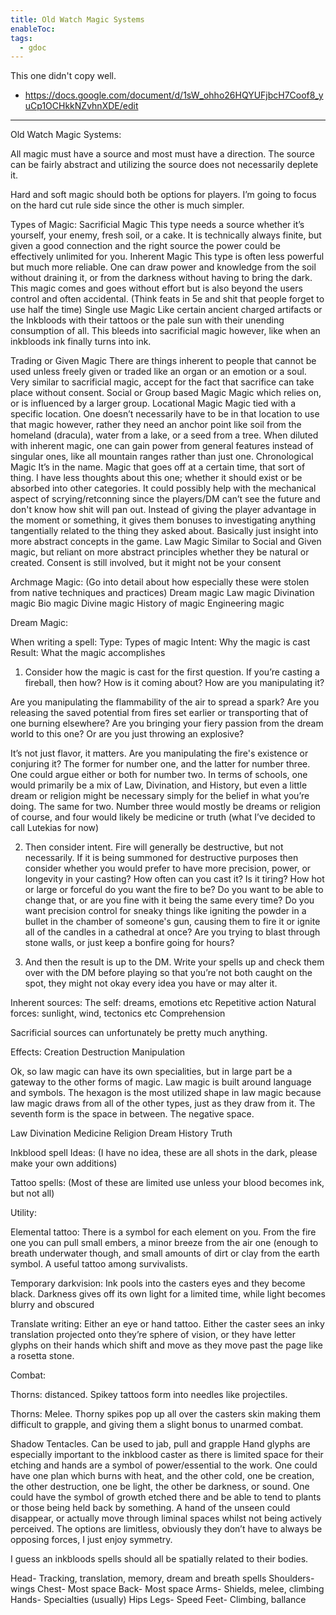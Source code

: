 ```yaml
---
title: Old Watch Magic Systems
enableToc: 
tags:
  - gdoc
---
```

This one didn't copy well.
- https://docs.google.com/document/d/1sW_ohho26HQYUFjbcH7Coof8_yuCp1OCHkkNZvhnXDE/edit

---
Old Watch Magic Systems:

All magic must have a source and most must have a direction. The source can be fairly abstract and utilizing the source does not necessarily deplete it.

Hard and soft magic should both be options for players. I’m going to focus on the hard cut rule side since the other is much simpler. 


Types of Magic:
Sacrificial Magic
This type needs a source whether it’s yourself, your enemy, fresh soil, or a cake. It is technically always finite, but given a good connection and the right source the power could be effectively unlimited for you.
Inherent Magic
This type is often less powerful but much more reliable. One can draw power and knowledge from the soil without draining it, or from the darkness without having to bring the dark. This magic comes and goes without effort but is also beyond the users control and often accidental. (Think feats in 5e and shit that people forget to use half the time)
Single use Magic
Like certain ancient charged artifacts or the Inkbloods with their tattoos or the pale sun with their unending consumption of all. This bleeds into sacrificial magic however, like when an inkbloods ink finally turns into ink. 




Trading or Given Magic
There are things inherent to people that cannot be used unless freely given or traded like an organ or an emotion or a soul. Very similar to sacrificial magic, accept for the fact that sacrifice can take place without consent.
Social or Group based Magic
Magic which relies on, or is influenced by a larger group. 
Locational Magic
Magic tied with a specific location. One doesn’t necessarily have to be in that location to use that magic however, rather they need an anchor point like soil from the homeland (dracula), water from a lake, or a seed from a tree. When diluted with inherent magic, one can gain power from general features instead of singular ones, like all mountain ranges rather than just one.
Chronological Magic
It’s in the name. Magic that goes off at a certain time, that sort of thing. I have less thoughts about this one; whether it should exist or be absorbed into other categories. It could possibly help with the mechanical aspect of scrying/retconning since the players/DM can’t see the future and don't know how shit will pan out. Instead of giving the player advantage in the moment or something, it gives them bonuses to investigating anything tangentially related to the thing they asked about. Basically just insight into more abstract concepts in the game.
Law Magic
Similar to Social and Given magic, but reliant on more abstract principles whether they be natural or created. Consent is still involved, but it might not be your consent


Archmage Magic:
(Go into detail about how especially these were stolen from native techniques and practices)
Dream magic
Law magic
Divination magic
Bio magic
Divine magic 
History of magic
Engineering magic



Dream Magic:








When writing a spell:
Type: Types of magic
Intent: Why the magic is cast
Result: What the magic accomplishes

1) Consider how the magic is cast for the first question. If you’re casting a fireball, then how? How is it coming about? How are you manipulating it?

Are you manipulating the flammability of the air to spread a spark? 
Are you releasing the saved potential from fires set earlier or transporting that of one burning elsewhere? 
Are you bringing your fiery passion from the dream world to this one? 
Or are you just throwing an explosive? 

It’s not just flavor, it matters. Are you manipulating the fire's existence or conjuring it? The former for number one, and the latter for number three. One could argue either or both for number two. In terms of schools, one would primarily be a mix of Law, Divination, and History, but even a little dream or religion might be necessary simply for the belief in what you’re doing. The same for two. Number three would mostly be dreams or religion of course, and four would likely be medicine or truth (what I’ve decided to call Lutekias for now)

2) Then consider intent. Fire will generally be destructive, but not necessarily. If it is being summoned for destructive purposes then consider whether you would prefer to have more precision, power, or longevity in your casting? How often can you cast it? Is it tiring? How hot or large or forceful do you want the fire to be? Do you want to be able to change that, or are you fine with it being the same every time? Do you want precision control for sneaky things like igniting the powder in a bullet in the chamber of someone's gun, causing them to fire it or ignite all of the candles in a cathedral at once? Are you trying to blast through stone walls, or just keep a bonfire going for hours?

3) And then the result is up to the DM. Write your spells up and check them over with the DM before playing so that you’re not both caught on the spot, they might not okay every idea you have or may alter it.

Inherent sources:
The self: dreams, emotions etc
Repetitive action
Natural forces: sunlight, wind, tectonics etc
Comprehension  

Sacrificial sources can unfortunately be pretty much anything.

Effects:
Creation
Destruction
Manipulation

     




Ok, so law magic can have its own specialities, but in large part be a gateway to the other forms of magic. Law magic is built around language and symbols. The hexagon is the most utilized shape in law magic because law magic draws from all of the other types, just as they draw from it. The seventh form is the space in between. The negative space.

Law
Divination
Medicine 
Religion
Dream
History 
Truth

Inkblood spell Ideas:
(I have no idea, these are all shots in the dark, please make your own additions)

Tattoo spells: (Most of these are limited use unless your blood becomes ink, but not all)


Utility:

Elemental tattoo: There is a symbol for each element on you. From the fire one you can pull small embers, a minor breeze from the air one (enough to breath underwater though, and small amounts of dirt or clay from the earth symbol. A useful tattoo among survivalists. 

Temporary darkvision: Ink pools into the casters eyes and they become black. Darkness gives off its own light for a limited time, while light becomes blurry and obscured

Translate writing: Either an eye or hand tattoo. Either the caster sees an inky translation projected onto they’re sphere of vision, or they have letter glyphs on their hands which shift and move as they move past the page like a rosetta stone.

  Combat:

Thorns: distanced. Spikey tattoos form into needles like projectiles.

Thorns: Melee. Thorny spikes pop up all over the casters skin making them difficult to grapple, and giving them a slight bonus to unarmed combat.

Shadow Tentacles. Can be used to jab, pull and grapple
Hand glyphs are especially important to the inkblood caster as there is limited space for their etching and hands are a symbol of power/essential to the work. One could have one plan which burns with heat, and the other cold, one be creation, the other destruction, one be light, the other be darkness, or sound. One could have the symbol of growth etched there and be able to tend to plants or those being held back by something. A hand of the unseen could disappear, or actually move through liminal spaces whilst not being actively perceived. The options are limitless, obviously they don’t have to always be opposing forces, I just enjoy symmetry.

I guess an inkbloods spells should all be spatially related to their bodies.

Head- Tracking, translation, memory, dream and breath spells
Shoulders- wings
Chest- Most space
Back- Most space
Arms- Shields, melee, climbing
Hands- Specialties (usually)
Hips
Legs- Speed
Feet- Climbing, ballance




















